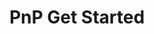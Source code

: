 ---
title: "PnP Get Started"
redirect_to:
  - https://github.com/Azure-Samples/mxchip-iot-devkit-pnp-get-started/blob/main/README.md
excerpt: "This is the GetStarted tutorial for IoT DevKit, please follow the guide to run it in IoT Workbench and use the DevKit as PnP device."
header:
  overlay_image: /assets/images/projects-devkit-get-started-th.jpg
  overlay_full: true
  teaser: /assets/images/projects-devkit-get-started-th.jpg
  teaser_url: assets/images/projects-devkit-get-started-th.jpg
icons:
  - url: /assets/images/icon-iot-hub.svg
    target: https://azure.microsoft.com/services/iot-hub/
    title: IoT Hub
difficulty: EASY
last_modified_at: 2020-07-20
---